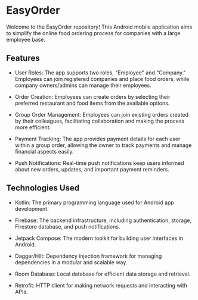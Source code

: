 # EasyOrder

Welcome to the EasyOrder repository! This Android mobile application aims to simplify the online food ordering process for companies with a large employee base.

## Features

- User Roles: The app supports two roles, "Employee" and "Company." Employees can join registered companies and place food orders, while company owners/admins can manage their employees.

- Order Creation: Employees can create orders by selecting their preferred restaurant and food items from the available options.

- Group Order Management: Employees can join existing orders created by their colleagues, facilitating collaboration and making the process more efficient.

- Payment Tracking: The app provides payment details for each user within a group order, allowing the owner to track payments and manage financial aspects easily.

- Push Notifications: Real-time push notifications keep users informed about new orders, updates, and important payment reminders.

## Technologies Used

- Kotlin: The primary programming language used for Android app development.

- Firebase: The backend infrastructure, including authentication, storage, Firestore database, and push notifications.

- Jetpack Compose: The modern toolkit for building user interfaces in Android.

- Dagger/Hilt: Dependency injection framework for managing dependencies in a modular and scalable way.

- Room Database: Local database for efficient data storage and retrieval.

- Retrofit: HTTP client for making network requests and interacting with APIs.



